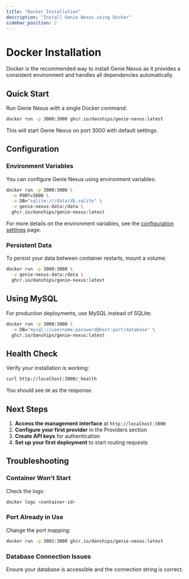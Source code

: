 ```yaml
---
title: "Docker Installation"
description: "Install Genie Nexus using Docker"
sidebar_position: 2
---
```


# Docker Installation

Docker is the recommended way to install Genie Nexus as it provides a consistent environment and handles all dependencies automatically.

## Quick Start

Run Genie Nexus with a single Docker command:

```bash
docker run -p 3000:3000 ghcr.io/danships/genie-nexus:latest
```

This will start Genie Nexus on port 3000 with default settings.

## Configuration

### Environment Variables

You can configure Genie Nexus using environment variables:

```bash
docker run -p 3000:3000 \
  -e PORT=3000 \
  -e DB="sqlite:///data/db.sqlite" \
  -v genie-nexus-data:/data \
  ghcr.io/danships/genie-nexus:latest
```

For more details on the environment variables, see the [configuration settings](/configuration/settings) page.

### Persistent Data

To persist your data between container restarts, mount a volume:

```bash
docker run -p 3000:3000 \
  -v genie-nexus-data:/data \
  ghcr.io/danships/genie-nexus:latest
```

## Using MySQL

For production deployments, use MySQL instead of SQLite:

```bash
docker run -p 3000:3000 \
  -e DB="mysql://username:password@host:port/database" \
  ghcr.io/danships/genie-nexus:latest
```

## Health Check

Verify your installation is working:

```bash
curl http://localhost:3000/_health
```

You should see `OK` as the response.

## Next Steps

1. **Access the management interface** at `http://localhost:3000`
2. **Configure your first provider** in the Providers section
3. **Create API keys** for authentication
4. **Set up your first deployment** to start routing requests

## Troubleshooting

### Container Won't Start

Check the logs:

```bash
docker logs <container-id>
```

### Port Already in Use

Change the port mapping:

```bash
docker run -p 3001:3000 ghcr.io/danships/genie-nexus:latest
```

### Database Connection Issues

Ensure your database is accessible and the connection string is correct.
